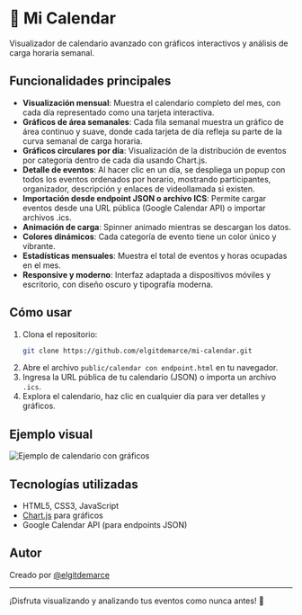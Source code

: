# 📅 Mi Calendar

Visualizador de calendario avanzado con gráficos interactivos y análisis de carga horaria semanal.

## Funcionalidades principales

- **Visualización mensual**: Muestra el calendario completo del mes, con cada día representado como una tarjeta interactiva.
- **Gráficos de área semanales**: Cada fila semanal muestra un gráfico de área continuo y suave, donde cada tarjeta de día refleja su parte de la curva semanal de carga horaria.
- **Gráficos circulares por día**: Visualización de la distribución de eventos por categoría dentro de cada día usando Chart.js.
- **Detalle de eventos**: Al hacer clic en un día, se despliega un popup con todos los eventos ordenados por horario, mostrando participantes, organizador, descripción y enlaces de videollamada si existen.
- **Importación desde endpoint JSON o archivo ICS**: Permite cargar eventos desde una URL pública (Google Calendar API) o importar archivos .ics.
- **Animación de carga**: Spinner animado mientras se descargan los datos.
- **Colores dinámicos**: Cada categoría de evento tiene un color único y vibrante.
- **Estadísticas mensuales**: Muestra el total de eventos y horas ocupadas en el mes.
- **Responsive y moderno**: Interfaz adaptada a dispositivos móviles y escritorio, con diseño oscuro y tipografía moderna.

## Cómo usar

1. Clona el repositorio:
   ```sh
   git clone https://github.com/elgitdemarce/mi-calendar.git
   ```
2. Abre el archivo `public/calendar con endpoint.html` en tu navegador.
3. Ingresa la URL pública de tu calendario (JSON) o importa un archivo `.ics`.
4. Explora el calendario, haz clic en cualquier día para ver detalles y gráficos.

## Ejemplo visual

![Ejemplo de calendario con gráficos](public/micalendarexample.png)

## Tecnologías utilizadas

- HTML5, CSS3, JavaScript
- [Chart.js](https://www.chartjs.org/) para gráficos
- Google Calendar API (para endpoints JSON)

## Autor

Creado por [@elgitdemarce](https://github.com/elgitdemarce)

---
¡Disfruta visualizando y analizando tus eventos como nunca antes! 🚀
